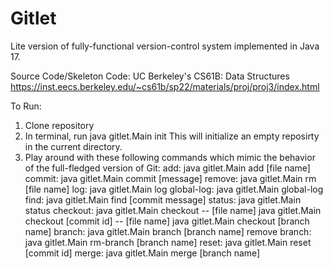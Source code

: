 # Gitlet

Lite version of fully-functional version-control system implemented in Java 17.

Source Code/Skeleton Code: UC Berkeley's CS61B: Data Structures  https://inst.eecs.berkeley.edu/~cs61b/sp22/materials/proj/proj3/index.html

To Run:
1. Clone repository
2. In terminal, run java gitlet.Main init
   This will initialize an empty reposirty in the current directory.
3. Play around with these following commands which mimic the behavior of the full-fledged version of Git:
   add: java gitlet.Main add [file name]
   commit: java gitlet.Main commit [message]
   remove: java gitlet.Main rm [file name]
   log: java gitlet.Main log
   global-log: java gitlet.Main global-log
   find: java gitlet.Main find [commit message]
   status: java gitlet.Main status
   checkout: java gitlet.Main checkout -- [file name]
             java gitlet.Main checkout [commit id] -- [file name]
             java gitlet.Main checkout [branch name]
   branch: java gitlet.Main branch [branch name]
   remove branch: java gitlet.Main rm-branch [branch name]
   reset: java gitlet.Main reset [commit id]
   merge: java gitlet.Main merge [branch name]
   
